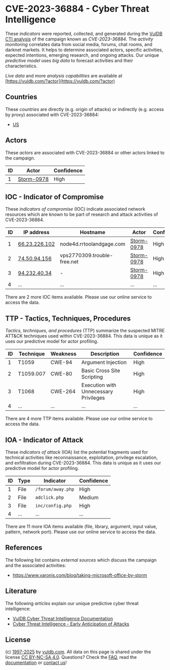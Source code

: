 # CVE-2023-36884 - Cyber Threat Intelligence

These _indicators_ were reported, collected, and generated during the [VulDB CTI analysis](https://vuldb.com/?kb.cti) of the campaign known as _CVE-2023-36884_. The _activity monitoring_ correlates data from social media, forums, chat rooms, and darknet markets. It helps to determine associated actors, specific activities, expected intentions, emerging research, and ongoing attacks. Our unique _predictive model_ uses _big data_ to forecast activities and their characteristics.

_Live data_ and more _analysis capabilities_ are available at [https://vuldb.com/?actor](https://vuldb.com/?actor)

## Countries

These _countries_ are directly (e.g. origin of attacks) or indirectly (e.g. access by proxy) associated with CVE-2023-36884:

* [US](https://vuldb.com/?country.us)

## Actors

These _actors_ are associated with CVE-2023-36884 or other actors linked to the campaign.

ID | Actor | Confidence
-- | ----- | ----------
1 | [Storm-0978](https://vuldb.com/?actor.storm-0978) | High

## IOC - Indicator of Compromise

These _indicators of compromise_ (IOC) indicate associated network resources which are known to be part of research and attack activities of CVE-2023-36884.

ID | IP address | Hostname | Actor | Confidence
-- | ---------- | -------- | ----- | ----------
1 | [66.23.226.102](https://vuldb.com/?ip.66.23.226.102) | node4d.rrtoolandgage.com | [Storm-0978](https://vuldb.com/?actor.storm-0978) | High
2 | [74.50.94.156](https://vuldb.com/?ip.74.50.94.156) | vps2770309.trouble-free.net | [Storm-0978](https://vuldb.com/?actor.storm-0978) | High
3 | [94.232.40.34](https://vuldb.com/?ip.94.232.40.34) | - | [Storm-0978](https://vuldb.com/?actor.storm-0978) | High
4 | ... | ... | ... | ...

There are 2 more IOC items available. Please use our online service to access the data.

## TTP - Tactics, Techniques, Procedures

_Tactics, techniques, and procedures_ (TTP) summarize the suspected MITRE ATT&CK techniques used within CVE-2023-36884. This data is unique as it uses our predictive model for actor profiling.

ID | Technique | Weakness | Description | Confidence
-- | --------- | -------- | ----------- | ----------
1 | T1059 | CWE-94 | Argument Injection | High
2 | T1059.007 | CWE-80 | Basic Cross Site Scripting | High
3 | T1068 | CWE-264 | Execution with Unnecessary Privileges | High
4 | ... | ... | ... | ...

There are 4 more TTP items available. Please use our online service to access the data.

## IOA - Indicator of Attack

These _indicators of attack_ (IOA) list the potential fragments used for technical activities like reconnaissance, exploitation, privilege escalation, and exfiltration during CVE-2023-36884. This data is unique as it uses our predictive model for actor profiling.

ID | Type | Indicator | Confidence
-- | ---- | --------- | ----------
1 | File | `/forum/away.php` | High
2 | File | `adclick.php` | Medium
3 | File | `inc/config.php` | High
4 | ... | ... | ...

There are 11 more IOA items available (file, library, argument, input value, pattern, network port). Please use our online service to access the data.

## References

The following list contains _external sources_ which discuss the campaign and the associated activities:

* https://www.varonis.com/blog/taking-microsoft-office-by-storm

## Literature

The following _articles_ explain our unique predictive cyber threat intelligence:

* [VulDB Cyber Threat Intelligence Documentation](https://vuldb.com/?kb.cti)
* [Cyber Threat Intelligence - Early Anticipation of Attacks](https://www.scip.ch/en/?labs.20201022)

## License

(c) [1997-2025](https://vuldb.com/?kb.changelog) by [vuldb.com](https://vuldb.com/?kb.about). All data on this page is shared under the license [CC BY-NC-SA 4.0](https://creativecommons.org/licenses/by-nc-sa/4.0/). Questions? Check the [FAQ](https://vuldb.com/?kb.faq), read the [documentation](https://vuldb.com/?kb) or [contact us](https://vuldb.com/?contact)!
